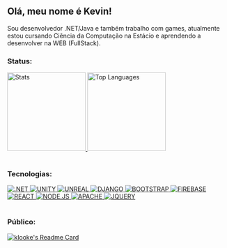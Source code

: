 ## Olá, meu nome é Kevin!

Sou desenvolvedor .NET/Java e também trabalho com games, atualmente estou cursando Ciência da Computação na Estácio e aprendendo a desenvolver na WEB (FullStack).

### Status:
<div align="left">
  <a href="#">
      <img height="180em" alt="Stats" src="https://github-readme-stats-ddj8eakll-klooke.vercel.app/api?username=klooke&theme=dark&show_icons=true&hide_border=true&include_all_commits=true" />
      <img height="180em" alt="Top Languages" src="https://github-readme-stats-ddj8eakll-klooke.vercel.app/api/top-langs/?username=klooke&theme=dark&show_icons=true&hide_border=true&layout=compact&hide_title=true&size_weight=0.5&count_weight=0.5" />
  <!--a href="#">
      <img height="100" alt="Trophies" src="https://github-profile-trophy.vercel.app/?username=klooke&no-bg=true&no-frame=true&theme=flat&rank=SECRET,SSS,SS,S,AAA,AA,A,B,C" />
  </a-->
  </a>
</div>

<br />

### Tecnologias:
<div align="left">
  <a href="#">
      <img alt=".NET" src="https://img.shields.io/badge/.NET-512BD4?style=for-the-badge&logo=dotnet&logoColor=white" />
      <img alt="UNITY" src="https://img.shields.io/badge/Unity-100000?style=for-the-badge&logo=unity&logoColor=white" />
      <img alt="UNREAL" src="https://img.shields.io/badge/-Unreal%20Engine-313131?style=for-the-badge&logo=unreal-engine&logoColor=white" />
      <img alt="DJANGO" src="https://img.shields.io/badge/Django-092E20?style=for-the-badge&logo=django&logoColor=green" />
      <img alt="BOOTSTRAP" src="https://img.shields.io/badge/Bootstrap-563D7C?style=for-the-badge&logo=bootstrap&logoColor=white" />
      <img alt="FIREBASE" src="https://img.shields.io/badge/firebase-ffca28?style=for-the-badge&logo=firebase&logoColor=black" />
      <img alt="REACT" src="https://img.shields.io/badge/React-20232A?style=for-the-badge&logo=react&logoColor=61DAFB" />
      <img alt="NODE.JS" src="https://img.shields.io/badge/Node.js-339933?style=for-the-badge&logo=nodedotjs&logoColor=white" />
      <img alt="APACHE" src="https://img.shields.io/badge/Apache-D22128?style=for-the-badge&logo=Apache&logoColor=white" />
      <img alt="JQUERY" src="https://img.shields.io/badge/jQuery-0769AD?style=for-the-badge&logo=jquery&logoColor=white" />
  </a>
</div>

<br />

### Público:
[![klooke's Readme Card](https://github-readme-stats-ddj8eakll-klooke.vercel.app/api/pin/?username=klooke&repo=tiktok-clone&theme=dark)](https://github.com/klooke/tiktok-clone)
